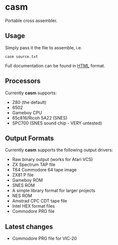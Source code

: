 # casm

Portable cross assembler.

## Usage

Simply pass it the file to assemble, i.e.

`casm source.txt`

Full documentation can be found in [HTML](https://deathstation9000.org.uk/cgit/cgit.cgi/casm/plain/doc/casm.html) format.

## Processors

Currently **casm** supports:

* Z80 (the default)
* 6502
* Gameboy CPU
* 65c816/Ricoh 5A22 (SNES)
* SPC700 (SNES sound chip - VERY untested)


## Output Formats

Currently **casm** supports the following output drivers:

* Raw binary output (works for Atari VCS)
* ZX Spectrum TAP file
* T64 Commodore 64 tape image
* ZX81 P file
* Gameboy ROM
* SNES ROM
* A simple library format for larger projects
* NES ROM
* Amstrad CPC CDT tape file
* Intel HEX format files
* Commodore PRG file

## Latest changes

* Commodore PRG file for VIC-20

